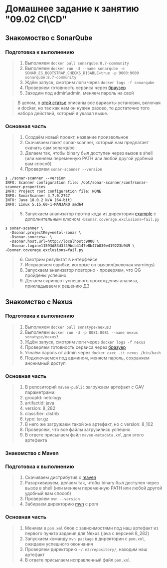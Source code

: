 # Домашнее задание к занятию "09.02 CI\CD"

## Знакомоство с SonarQube

### Подготовка к выполнению

>1. Выполняем `docker pull sonarqube:8.7-community`
>2. Выполняем `docker run -d --name sonarqube -e SONAR_ES_BOOTSTRAP_CHECKS_DISABLE=true -p 9000:9000 sonarqube:8.7-community`
>3. Ждём запуск, смотрим логи через `docker logs -f sonarqube`
>4. Проверяем готовность сервиса через [браузер](http://localhost:9000)
>5. Заходим под admin\admin, меняем пароль на свой

>В целом, в [этой статье](https://docs.sonarqube.org/latest/setup/install-server/) описаны все варианты установки, включая и docker, но так как нам он нужен разово, то достаточно того набора действий, который я указал выше.

### Основная часть

>1. Создаём новый проект, название произвольное
>2. Скачиваем пакет sonar-scanner, который нам предлагает скачать сам sonarqube
>3. Делаем так, чтобы binary был доступен через вызов в shell (или меняем переменную PATH или любой другой удобный вам способ)
>4. Проверяем `sonar-scanner --version`

```
❯ ./sonar-scanner --version
INFO: Scanner configuration file: /opt/sonar-scanner/conf/sonar-scanner.properties
INFO: Project root configuration file: NONE
INFO: SonarScanner 4.7.0.2747
INFO: Java 18.0.2 N/A (64-bit)
INFO: Linux 5.15.60-1-MANJARO amd64
```

>5. Запускаем анализатор против кода из директории [example](./example) с дополнительным ключом `-Dsonar.coverage.exclusions=fail.py`

```
❯ sonar-scanner \
  -Dsonar.projectKey=netol-sonar \
  -Dsonar.sources=. \
  -Dsonar.host.url=http://localhost:9000 \
  -Dsonar.login=11593d83d3f49bcb4147e8b47b030e419223b949 \
-Dsonar.coverage.exclusions=fail.py
```

>6. Смотрим результат в интерфейсе
>7. Исправляем ошибки, которые он выявил(включая warnings)
>8. Запускаем анализатор повторно - проверяем, что QG пройдены успешно
>9. Делаем скриншот успешного прохождения анализа, прикладываем к решению ДЗ
>
## Знакомство с Nexus

### Подготовка к выполнению

>1. Выполняем `docker pull sonatype/nexus3`
>2. Выполняем `docker run -d -p 8081:8081 --name nexus sonatype/nexus3`
>3. Ждём запуск, смотрим логи через `docker logs -f nexus`
>4. Проверяем готовность сервиса через [бразуер](http://localhost:8081)
>5. Узнаём пароль от admin через `docker exec -it nexus /bin/bash`
>6. Подключаемся под админом, меняем пароль, сохраняем анонимный доступ

### Основная часть

>1. В репозиторий `maven-public` загружаем артефакт с GAV параметрами:
>   1. groupId: netology
>   2. artifactId: java
>   3. version: 8_282
>   4. classifier: distrib
>   5. type: tar.gz
>2. В него же загружаем такой же артефакт, но с version: 8_102
>3. Проверяем, что все файлы загрузились успешно
>4. В ответе присылаем файл `maven-metadata.xml` для этого артефекта

### Знакомство с Maven

### Подготовка к выполнению
>
>1. Скачиваем дистрибутив с [maven](https://maven.apache.org/download.cgi)
>2. Разархивируем, делаем так, чтобы binary был доступен через вызов в shell (или меняем переменную PATH или любой другой удобный вам способ)
>3. Проверяем `mvn --version`
>4. Забираем директорию [mvn](./mvn) с pom

### Основная часть

>1. Меняем в `pom.xml` блок с зависимостями под наш артефакт из первого пункта задания для Nexus (java с версией 8_282)
>2. Запускаем команду `mvn package` в директории с `pom.xml`, ожидаем успешного окончания
>3. Проверяем директорию `~/.m2/repository/`, находим наш артефакт
>4. В ответе присылаем исправленный файл `pom.xml`

